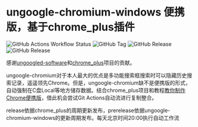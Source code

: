# ungoogle-chromium-windows 便携版，基于chrome_plus插件
![GitHub Actions Workflow Status](https://img.shields.io/github/actions/workflow/status/Silverwolf-x/ungoogled-chromium-plus/main.yml?event=schedule&label=UTC%2012%3A00%20schedule%20build)
![GitHub Tag](https://img.shields.io/github/v/tag/Silverwolf-x/ungoogled-chromium-plus?filter=meta-*&logo=yaml&label=CI%20version)
![GitHub Release](https://img.shields.io/github/v/release/Silverwolf-x/ungoogled-chromium-plus?include_prereleases&display_name=release&logo=googlechrome&label=ungoogled-chromium)
![GitHub Release](https://img.shields.io/github/v/release/Bush2021/chrome_plus?display_name=release&logo=github&label=Chrome%2B%2B)


感谢[ungoogled-software](https://github.com/ungoogled-software/ungoogled-chromium-windows)和[chrome_plus](https://github.com/Bush2021/chrome_plus)项目的贡献。

ungoogle-chromium对于本人最大的优点是多功能搜索框搜索时可以隐藏历史搜索记录，遥遥领先Chrome。但是，ungoogle-chromium缺不是便携版的形式，自动强制在C盘Local等地方储存数据。结合chrome_plus项目和教程[教你制作Chrome便携版](https://www.bilibili.com/video/BV1gw4m1v7Sg/)，借此机会尝试Git Actions自动流进行复制整合。

release依据chrome_plus的周期更新发布，prerelease依据ungoogle-chromium-windows的更新周期发布。每天北京时间20:00执行自动工作流

